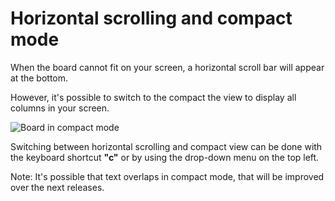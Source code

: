Horizontal scrolling and compact mode
=====================================

When the board cannot fit on your screen, a horizontal scroll bar will appear at the bottom.

However, it's possible to switch to the compact the view to display all columns in your screen.

![Board in compact mode](http://kanboard.net/screenshots/documentation/board-compact-mode.png)

Switching between horizontal scrolling and compact view can be done with the keyboard shortcut **"c"** or by using the drop-down menu on the top left.

Note: It's possible that text overlaps in compact mode, that will be improved over the next releases.